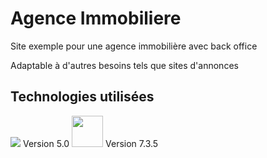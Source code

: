 # Agence Immobiliere

Site exemple pour une agence immobilière avec back office

Adaptable à d'autres besoins tels que sites d'annonces

## Technologies utilisées

<img src="https://symfony.com/images/logos/header-logo.svg">
Version 5.0

<img src="http://pngimg.com/uploads/php/php_PNG50.png" width="50">
Version 7.3.5

